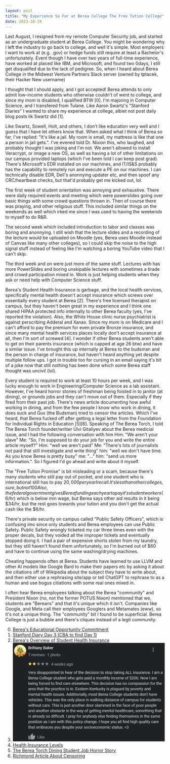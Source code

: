 ```yaml
---
layout: post
title: "My Experience So Far at Berea College The Free Tution College"
date: 2023-10-19
---
```


Last August, I resigned from my remote Computer Security job, and started as an undergraduate student at Berea College. You might be wondering why I left the industry to go back to college, and well it's simple. Most employers I want to work at (e.g. .gov) or hedge funds still require at least a Bachelor's unfortunately. Event though I have over two years of full-time experience, have worked at placed like IBM, and Microsoft, and found two 0days, I still get disqualifed due to the lack of pedigree. So, when I heard about Berea College in the Midwest Venture Partners Slack server (owned by tptacek, their Hacker New username)

I thought that I should apply, and I got accepted! Berea attends to only admit low-income students who otherwise couldn't of went to college, and since my mom is disabled, I qualified BTW [0]. I'm majoring in Computer Science, and I transfered from Tulane. Like Aaron Swartz's "Stanford Diaries" I wanted to share my experience at college, albiet not post daily blog posts lik Swartz did [1].

Like Swartz, Sowell, Holt, and others, I don't like education very well and I guess that I have let others know that. When asked what I think of Berea so far, I've replied: "It's like a jail. My room is small, my mattress is like that one a person in jail gets.". I've evened told Dr. Nixion this, who laughed, and probably thought I was joking and I'm not.
We aren't allowed to install Veracrypt, or image a new OS, as well as having a lot of other limitations on our campus provided laptops (which I've been told I can keep post grad). There's Microsoft's EDR installed on our machines, and IT/IS&S probably has the capability to remotely run and execute a PE on our machines.
I can technically disable EDR, Dell's anonnying updater etc, and then spoof any CRC/heartbeat checks, but that'd probably get me kicked out, lol.

The first week of student orientation was annoying and exhaustive. There were daily required events and meeting which were powerslides going over basic things with some crowd questions thrown in. Then of course there was praying, and other religious stuff. This included similar things on the weekends as well which irked me since I was used to having the weekends to myself to do R&R. 

The second week which included introduction to labor and classes was boring and anonnying. I still wish that the lecture slides and a recording of the lecture would be uploaded on Moodle (yes, Berea uses Moodle instead of Canvas like many other colleges), so I could skip the noise to the high signal stuff instead of feeling like I'm watching a boring YouTube video that I can't skip. 

The third week and on were just more of the same stuff. Lectures with has more PowerSlides and boring unskipable lectures with sometimes a tirade and crowd participation mixed in. Work is just helping students when they ask or need help with Computer Science stuff. 

Berea's Student Health Insurance is garbage, and the local health services, specifically mental health doesn't accept insurance which screws over essentially every student at Berea [2]. There's free licensed therapist on campus, but they haven't been great in my experience and I think one shared HIPAA protected info internally to other Berea faculty (yes, I've reported the violation). 
Also, the White House clinic nurse psychiatrist is against perscribing Adderal and Xanax. Since my mom is on Medicare and I can't afford to pay the premium for even private Bronze insurance, and since many mental health services places locally don't accept insurance at all, then I'm sort of screwed [4]. I wonder if other Berea students aren't able to get on their parents insurance (which is capped at age 26 btw) and have a similar issue. I've brought this up internally at Berea to the budsman and the person in charge of insurance, but haven't heard anything yet despite multiple follow ups.
I got in trouble too for cursing in an email saying it's bit of a joke now that still nothing has been done which some Berea staff thought was uncivil (lol).

Every student is required to work at least 10 hours per week, and I was lucky enough to work in Engineering/Computer Science as a lab assistant. However, I've heard horror stories of freshman being foisted in to janitor (at dining), or grounds jobs and they can't move out of them. Especially if they fired from their past job.
There's news article documenting how awful working in dining, and from the few people I know who work in dining, it does suck and Gus (the Budsman) tried to censor the articles. Which I've heard, that Berea fucked off after getting a legal letter from the Foundation for Individual Rights in Education [5][6]. Speaking of The Berea Torch,
I told The Berea Torch founder/writier Ülvi Gitaliyev about the Berea medicial issue, and I had the following conversation with him
Him: "We aren't your slave" 
Me: "So, I'm supposed to do your job for you and write the entire article myself?" 
Him: "well we aren't paid"
Me: "There's lots of journalists not paid that still investigate and write thing"
him: "well we don't have time. As you know Berea is pretty busy"
me: "..."
him: "send us more information.". 
So I figured I'd go ahead and write about it myself. 

The "Free Tution Promise" is bit misleading or a scam, because there's many students who still pay out of pocket, and one student who is international still has to pay $20,000 per year I recall. It's less than other colleges, sure, but not 100% free.
Also, the federal government gives Berea funding each year to pay it's student workers ($6/hr) which is below min wage, but Berea says other aid results in it being $34/hr, but the rest goes towards your tution and you don't get the actual cash like the $6/hr.

There's private security on campus called "Public Safety Officers", which is confusing imo since only students and Berea employees can use Public Safety. Public Safety wrongly ticketed my car three times even with the proper decals, but they voided all the improper tickets and eventually stopped doing it. I had a pair of expensive shorts stolen from my laundry, but they still haven't found them unfortunately, so I'm burned out of $60 and have to continue using the same washing/drying machines. 

Cheating happends often at Berea. Students have learned to use LLVM and other AI models like Google Bard to make their papers etc by asking it about the citiations off of Wikipedia about the subject they have to write about, and then either use a rephrasing site/app or tell ChatGPT to rephrase to as a human and use bogus citiations with some real ones mixed in.

I often hear Berea employees talking about the Berea "community" and President Nixon (no, not the former POTUS Nixon) mentioned that we, students are "Bereans" and that it's unique which it isn't. Companies like Google, and Meta call their employees Googlers and Metamates (eww), so it's not a unique thing. The "community" bit I found to be superficial. Berea College is just a bubble and there's cliques instead of a legit community.

0. [Berea's Educational Opportunity Commitment](https://www.berea.edu/the-great-commitments/educational-opportunity)
1. [Stanford Diary Day 3 (CBA to find Day 1)](https://web.archive.org/web/20071013131812/http://www.aaronsw.com/weblog/001421)
2. [Berea's Overview of Student Health Insurance](https://www.berea.edu/life-at-berea/student-life/student-health-care)
3. ![img](https://github.com/qf0/qf0.github.io/blob/main/files/Google_Review.png)
4. [Health Insurance Levels](https://www.healthcare.gov/choose-a-plan/plans-categories/)
5. [The Berea Torch Dining Student Job Horror Story](https://bereatorch.com/2022/02/17/blisters-on-your-hands-and-food-thrown-in-your-face-interview-with-an-anonymous-student-worker-at-dining/)
6. [Richmond Article About Censoring](https://www.richmondregister.com/news/independent-student-paper-accuses-berea-college-of-censorship/article_2c9a9ae9-e0f6-5a7f-a8a6-06424df58500.html)

